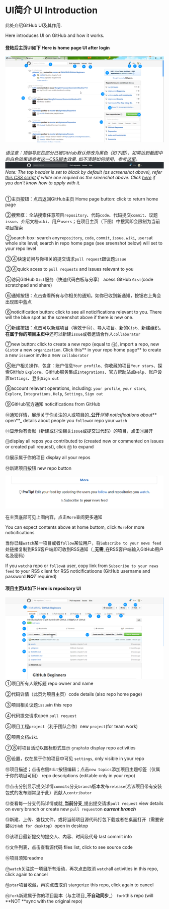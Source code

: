 # UI简介  UI Introduction

此处介绍GitHub UI及其作用.

Here introduces UI on GitHub and how it works.

#### 登陆后主页UI如下 Here is home page UI after login

![](./assets/2017-02-18_16-50-13.png)

###### 请注意：顶部导航栏部分已被GitHub默认修改为黑色（如下图），如需达到截图中的白色效果请参考[这一CSS脚本](https://userstyles.org/styles/138766/github-return-light-themed-header)效果. 如不清楚如何使用，参考[这里](https://userstyles.org/help/stylish)。![](/assets/import3.png)Note: The top header is set to black by default \(as screenshot above\), refer [this CSS script](https://userstyles.org/styles/138766/github-return-light-themed-header) if white one requied as the sreenshot above. Click [here](https://userstyles.org/help/stylish) if you don't know how to apply with it.

①主页按钮：点击返回GitHub主页  Home page button: click to return home page

②搜索框：全站搜索任意项目`repository`、代码`code`、代码提交`commit`、议题`issue`、介绍文档`wiki`、用户`users`；在项目主页（下图）中搜索即会限制为当前项目搜索

②search box: search any`repository`, `code`, `commit`, `issue`, `wiki`, `users`at whole site level; search in repo home page \(see sreenshot below\) will set to your repo level

③④快速访问与你相关的提交请求`pull request`跟议题`issue`

③④quick acess to `pull requests` and issues relevant to you

⑤访问GitHub `Gist`服务（快速代码白板与分享）  acess GitHub `Gist`\(code scratchpad and share\)

⑥通知按钮：点击查看所有与你相关的通知。如你已收到新通知，按钮右上角会出现图中蓝点

⑥noticification button: click to see all noticifications relevant to you. There will the blue spot as the screenshot above if there is new one.

⑦新建按钮：点击可以新建项目（等效于⑭）、导入项目、新的`Gist`、新建组织。**在属于你的项目主页中**还可以新建`issue`或者邀请合作人`collaborator`

⑦new button: click to create a new repo \(equal to ⑭\), import a repo, new `Gist`or a new `organization`. Click this** in your repo home page** to create a new `issue`or invite a new `collaborator`

⑧账户相关操作，包含：账户信息`Your profile`、你收藏的项目`Your stars`、探索GitHub `Explore`、GitHub服务集成`Integrations`、官方帮助站点`Help`、账户设置`Settings`、登出`Sign out`

⑧account relavant operations, including: `your profile`, `your stars`, `Explore`, `Integrations`, `Help`, `Settings`, `Sign out`

⑨GitHub官方通知 noticifications from GitHub

⑩通知详情，展示关于你关注的人或项目的_**公开**_详情 noticifications about_** open**_ details about people you `follow`or repo your `watch`

⑪显示你有贡献（新建或讨论相关`issue`或提交过代码）的项目，点击⑫展开

⑪display all repos you contributed to \(created new or commented on issues or created pull request\), click ⑫ to expand

⑬展示属于你的项目 display all your repos

⑭新建项目按钮 new repo button

![](/assets/import2.png)

在主页底部可见上图内容，点击`More`查阅更多通知

You can expect contents above at home buttom, click `More`for more noticifications

当你已经`watch`某一项目或者`follow`某位用户，将`Subscribe to your news feed`处链接复制到RSS客户端即可收到RSS通知（_**无需**_在RSS客户端输入GitHub用户名及密码）

If you `watch`a repo or `follow`a user, copy link from `Subscribe to your news feed` to your RSS client for RSS noticificatioons \(GitHub username and password _**NOT**_ required\)

#### 项目主页UI如下 Here is repository UI

![](./assets/firefox_2017-02-18_18-42-27.png)①项目所有人跟标题 repo owner and name

②代码详情（此页为项目主页）code details \(also repo home page\)

③项目相关议题`issue`in this repo

④代码提交请求open `pull request`

⑤项目工程`project`（利于团队合作）new `project`\(for team work\)

⑥项目文档`wiki`

⑦⑧将项目活动以图标形式显示 `graphs`to display repo activities

⑨设置，仅在属于你的项目中可见 `settings`, only visible in your repo

⑩项目描述；点击右侧`Edit`按钮编辑；点击`new topics`添加项目主题标签（仅属于你的项目可用） repo descriptions \(editable only in your repo\)

⑪点击分别显示提交详情`commits`分支`branch`版本发布`release`\(若该项目带有安装包式的发布则常见于此）贡献人`contributor`

⑫查看每一分支代码详情或就_**当前分支**_提出提交请求`pull request`    view details on every branch or create new `pull request`on _**current branch**_

⑬新建、上传、查找文件，或将当前项目源代码打包下载或者在桌面打开（需要安装`GitHub for desktop`）open in desktop

⑭该项目最新提交的提交人、内容、时间及代号 last commit info

⑮文件列表，点击查看源代码   files list, click to see source code

⑯项目须知readme

⑰`watch`关注这一项目所有活动，再次点击取消 `watch`all activities in this repo, click again to cancel

⑱`star`项目收藏，再次点击取消 stargerize this repo, click again to cancel

⑲`fork`新建属于你的项目副本（与主项目_**不自动同步**_） `fork`this repo \(will **NOT **sync with the original repo\)

